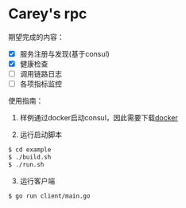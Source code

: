 # Carey's rpc

期望完成的内容：

- [x] 服务注册与发现(基于consul)
- [x] 健康检查
- [ ] 调用链路日志
- [ ] 各项指标监控

使用指南：

1. 样例通过docker启动consul，因此需要下载[docker](https://www.docker.com/get-started)

2. 运行启动脚本

```bash
$ cd example
$ ./build.sh
$ ./run.sh
```

3. 运行客户端

```bash
$ go run client/main.go
```